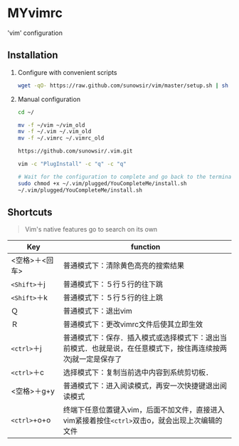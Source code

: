 # MYvimrc
'vim' configuration

## Installation

1.  Configure with convenient scripts

    ```bash
    wget -qO- https://raw.github.com/sunowsir/vim/master/setup.sh | sh -x
    ```

    

2.  Manual configuration

    ```bash
    cd ~/
    
    mv -f ~/vim ~/vim_old
    mv -f ~/.vim ~/.vim_old
    mv -f ~/.vimrc ~/.vimrc_old
    
    https://github.com/sunowsir/.vim.git
    
    vim -c "PlugInstall" -c "q" -c "q"
    
    # Wait for the configuration to complete and go back to the terminal
    sudo chmod +x ~/.vim/plugged/YouCompleteMe/install.sh
    ~/.vim/plugged/YouCompleteMe/install.sh
    ```

    

## Shortcuts

>   Vim's native features go to search on its own

| Key            | function                                                     |
| -------------- | ------------------------------------------------------------ |
| <空格>＋<回车> | 普通模式下：清除黄色高亮的搜索结果                           |
| `<Shift>`＋j   | 普通模式下：５行５行的往下跳                                 |
| `<Shift>`＋k   | 普通模式下：５行５行的往上跳                                 |
| Ｑ             | 普通模式下：退出vim                                          |
| Ｒ             | 普通模式下：更改vimrc文件后使其立即生效                      |
| `<ctrl>`＋j    | 普通模式下：保存．插入模式或选择模式下：退出当前模式．也就是说，在任意模式下，按住<ctrl>再连续按两次j就一定是保存了 |
| `<ctrl>`＋c    | 选择模式下：复制当前选中内容到系统剪切板．                   |
| <空格>＋g+y    | 普通模式下：进入阅读模式，再安一次快捷键退出阅读模式         |
| `<ctrl>`+o+o   | 终端下任意位置键入vim，后面不加文件，直接进入vim紧接着按住`<ctrl>`双击o，就会出现上次编辑的文件 |



